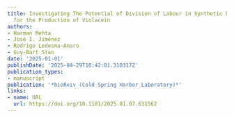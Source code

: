 ```yaml
---
title: Investigating The Potential of Division of Labour in Synthetic Bacterial Communities
  for the Production of Violacein
authors:
- Harman Mehta
- José I. Jiménez
- Rodrigo Ledesma‐Amaro
- Guy‐Bart Stan
date: '2025-01-01'
publishDate: '2025-04-29T16:42:01.310317Z'
publication_types:
- manuscript
publication: '*bioRxiv (Cold Spring Harbor Laboratory)*'
links:
- name: URL
  url: https://doi.org/10.1101/2025.01.07.631562
---
```

